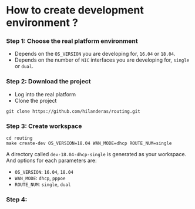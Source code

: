 # How to create development environment ?

### Step 1: Choose the real platform environment
* Depends on the `OS_VERSION` you are developing for, `16.04` or `18.04`.
* Depends on the number of `NIC` interfaces you are developing for, `single` or `dual`.

### Step 2: Download the project
* Log into the real platform
* Clone the project 
```
git clone https://github.com/hilanderas/routing.git
```

### Step 3: Create workspace
```
cd routing
make create-dev OS_VERSION=18.04 WAN_MODE=dhcp ROUTE_NUM=single
```

A directory called `dev-18.04-dhcp-single` is generated as your workspace. And options for each parameters are:
* `OS_VERSION`: `16.04`, `18.04`
* `WAN_MODE`: `dhcp`, `pppoe`
* `ROUTE_NUM`: `single`, `dual`

### Step 4:  
